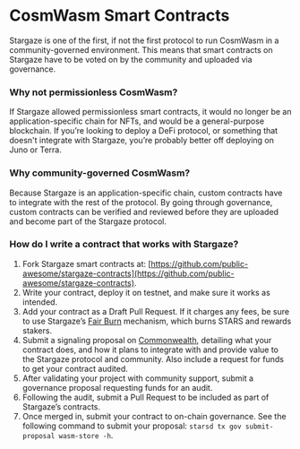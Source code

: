# CosmWasm Smart Contracts

Stargaze is one of the first, if not the first protocol to run CosmWasm in a community-governed environment. This means that smart contracts on Stargaze have to be voted on by the community and uploaded via governance.

### Why not permissionless CosmWasm?

If Stargaze allowed permissionless smart contracts, it would no longer be an application-specific chain for NFTs, and would be a general-purpose blockchain. If you’re looking to deploy a DeFi protocol, or something that doesn't integrate with Stargaze, you’re probably better off deploying on Juno or Terra.

### Why community-governed CosmWasm?

Because Stargaze is an application-specific chain, custom contracts have to integrate with the rest of the protocol. By going through governance, custom contracts can be verified and reviewed before they are uploaded and become part of the Stargaze protocol.

### How do I write a contract that works with Stargaze?

1. Fork Stargaze smart contracts at: [https://github.com/public-awesome/stargaze-contracts](https://github.com/public-awesome/stargaze-contracts).
2. Write your contract, deploy it on testnet, and make sure it works as intended.
3. Add your contract as a Draft Pull Request. If it charges any fees, be sure to use Stargaze’s [Fair Burn](https://github.com/public-awesome/stargaze-contracts/blob/main/packages/sg-std/src/fees.rs#L10) mechanism, which burns STARS and rewards stakers.
4. Submit a signaling proposal on [Commonwealth](https://commonwealth.im/stargaze/), detailing what your contract does, and how it plans to integrate with and provide value to the Stargaze protocol and community. Also include a request for funds to get your contract audited.
5. After validating your project with community support, submit a governance proposal requesting funds for an audit.&#x20;
6. Following the audit, submit a Pull Request to be included as part of Stargaze’s contracts.
7. Once merged in, submit your contract to on-chain governance. See the following command to submit your proposal: `starsd tx gov submit-proposal wasm-store -h`.
